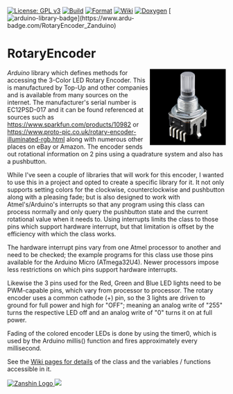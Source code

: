 [![License: GPL v3](https://zanduino.github.io/Badges/GPLv3-blue.svg)](https://www.gnu.org/licenses/gpl-3.0) [![Build](https://github.com/Zanduino/RotaryEncoder/workflows/Build/badge.svg)](https://github.com/Zanduino/RotaryEncoder/actions?query=workflow%3ABuild) [![Format](https://github.com/Zanduino/RotaryEncoder/workflows/Format/badge.svg)](https://github.com/Zanduino/RotaryEncoder/actions?query=workflow%3AFormat) [![Wiki](https://zanduino.github.io/Badges/Documentation-Badge.svg)](https://github.com/Zanduino/RotaryEncoder/wiki) [![Doxygen](https://github.com/Zanduino/RotaryEncoder/workflows/Doxygen/badge.svg)](https://Zanduino.github.io/RotaryEncoder/html/index.html) [![arduino-library-badge](https://www.ardu-badge.com/badge/RotaryEncoder_Zanduino.svg?)](https://www.ardu-badge.com/RotaryEncoder_Zanduino)

# RotaryEncoder<br>

<img src="https://github.com/SV-Zanshin/RotaryEncoder/blob/master/Images/RotaryEncoder.jpg" width="175" align="right"/> *Arduino* library which defines methods for accessing the 3-Color LED Rotary Encoder. This is manufactured by Top-Up and other companies and is available from many sources on the internet. The manufacturer's serial number is EC12PSD-017 and it can be found referenced at sources such as 
https://www.sparkfun.com/products/10982 or https://www.proto-pic.co.uk/rotary-encoder-illuminated-rgb.html along with numerous other 
places on eBay or Amazon. The encoder sends out rotational information on 2 pins using a quadrature system and also has a pushbutton.

While I've seen a couple of libraries that will work for this encoder, I wanted to use this in a project and opted to create a specific
library for it. It not only supports setting colors for the clockwise, counterclockwise and pushbutton along with a pleasing fade; but
is also designed to work with Atmel's/Arduino's interrupts so that any program using this class can process normally and only query the
pushbutton state and the current rotational value when it needs to.  Using interrupts limits the class to those pins which support 
hardware interrupt, but that limitation is offset by the efficiency with which the class works.

The hardware interrupt pins vary from one Atmel processor to another and need to be checked; the example programs for this class use 
those pins available for the Arduino Micro (ATmega32U4). Newer processors impose less restrictions on which pins support hardware interrupts.

Likewise the 3 pins used for the Red, Green and Blue LED lights need to be PWM-capable pins, which vary from processor to processor. The
rotary encoder uses a common cathode (+) pin, so the 3 lights are driven to ground for full power and high for "OFF"; meaning an analog 
write of "255" turns the respective LED off and an analog write of "0" turns it on at full power.

Fading of the colored encoder LEDs is done by using the timer0, which is used by the Arduino millis() function and fires approximately every millisecond. 

See the [Wiki pages for details](https://github.com/SV-Zanshin/RotaryEncoder/wiki) of the class and the variables / functions accessible in it.

[![Zanshin Logo](https://zanduino.github.io/Images/zanshinkanjitiny.gif) <img src="https://zanduino.github.io/Images/zanshintext.gif" width="75"/>](https://www.sv-zanshin.com)
